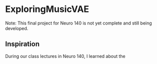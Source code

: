 # ExploringMusicVAE

Note: This final project for Neuro 140 is not yet complete and still being developed.

## Inspiration

During our class lectures in Neuro 140, I learned about the 
